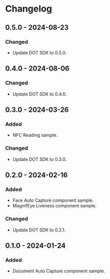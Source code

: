 # Changelog

## 0.5.0 - 2024-08-23
### Changed
- Update DOT SDK to 0.5.0.

## 0.4.0 - 2024-08-06
### Changed
- Update DOT SDK to 0.4.0.

## 0.3.0 - 2024-03-26
### Added
- NFC Reading sample.

### Changed
- Update DOT SDK to 0.3.0.

## 0.2.0 - 2024-02-16
### Added
- Face Auto Capture component sample.
- MagnifEye Liveness component sample.

### Changed
- Update DOT SDK to 0.2.1.

## 0.1.0 - 2024-01-24
### Added
- Document Auto Capture component sample.
